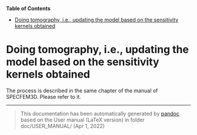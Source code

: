 **Table of Contents**

-   [Doing tomography, i.e., updating the model based on the sensitivity kernels obtained](#doing-tomography-ie-updating-the-model-based-on-the-sensitivity-kernels-obtained)

Doing tomography, i.e., updating the model based on the sensitivity kernels obtained
====================================================================================

The process is described in the same chapter of the manual of SPECFEM3D. Please refer to it.

-----
> This documentation has been automatically generated by [pandoc](http://www.pandoc.org)
> based on the User manual (LaTeX version) in folder doc/USER_MANUAL/
> (Apr  1, 2022)

